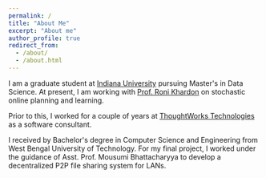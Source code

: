 ```yaml
---
permalink: /
title: "About Me"
excerpt: "About me"
author_profile: true
redirect_from: 
  - /about/
  - /about.html
---
```


I am a graduate student at [Indiana University](https://www.indiana.edu/) pursuing Master's in Data Science. At present, I am working with [Prof. Roni Khardon](https://scholar.google.com/citations?user=ymCi4oEAAAAJ&hl=en&oi=ao) on stochastic online planning and learning.

Prior to this, I worked for a couple of years at [ThoughtWorks Technologies](https://www.thoughtworks.com/) as a software consultant.

I received by Bachelor's degree in Computer Science and Engineering from West Bengal University of Technology. For my final project, I worked under the guidance of Asst. Prof. Mousumi Bhattacharyya to develop a decentralized P2P file sharing system for LANs.